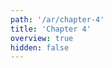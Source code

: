 ```yaml
---
path: '/ar/chapter-4'
title: 'Chapter 4'
overview: true
hidden: false
---
```


<pages-in-this-section></pages-in-this-section>

<exercises-in-this-section></exercises-in-this-section>
